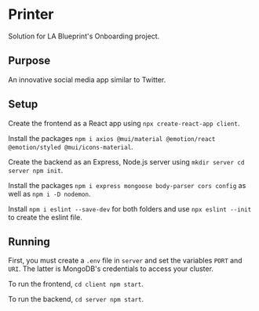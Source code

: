 # Printer
Solution for LA Blueprint's Onboarding project.
## Purpose
An innovative social media app similar to Twitter.
## Setup
Create the frontend as a React app using `npx create-react-app client`.

Install the packages `npm i axios @mui/material @emotion/react @emotion/styled @mui/icons-material`.

Create the backend as an Express, Node.js server using `mkdir server cd server npm init`.  

Install the packages `npm i express mongoose body-parser cors config` as well as `npm i -D nodemon`.  

Install `npm i eslint --save-dev` for both folders and use `npx eslint --init` to create the eslint file.
## Running
First, you must create a `.env` file in `server` and set the variables `PORT` and `URI`. The latter is MongoDB's credentials to access your cluster.

To run the frontend, `cd client npm start`. 
 
To run the backend, `cd server npm start`.